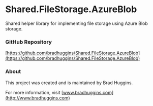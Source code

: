 # Shared.FileStorage.AzureBlob
Shared helper library for implementing file storage using Azure Blob storage. 


### GitHub Repository
 [https://github.com/bradhuggins/Shared.FileStorage.AzureBlob](https://github.com/bradhuggins/Shared.FileStorage.AzureBlob)


### About
This project was created and is maintained by Brad Huggins.

For more information, visit [www.bradhuggins.com](http://www.bradhuggins.com)